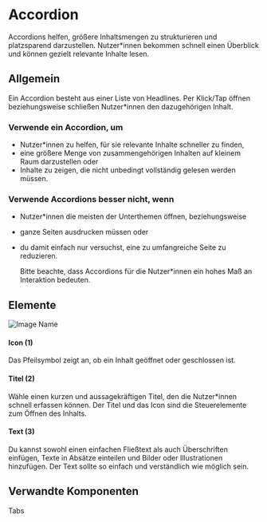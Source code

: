 # Accordion

Accordions helfen, größere Inhaltsmengen zu strukturieren und platzsparend darzustellen. Nutzer*innen bekommen schnell einen Überblick und können gezielt relevante Inhalte lesen.

## Allgemein

Ein Accordion besteht aus einer Liste von Headlines. Per Klick/Tap öffnen beziehungsweise schließen Nutzer*innen den dazugehörigen Inhalt.

### Verwende ein Accordion, um

*	Nutzer*innen zu helfen, für sie relevante Inhalte schneller zu finden, 
*	eine größere Menge von zusammengehörigen Inhalten auf kleinem Raum darzustellen oder
*	Inhalte zu zeigen, die nicht unbedingt vollständig gelesen werden müssen.


### Verwende Accordions besser nicht, wenn 

*	Nutzer*innen die meisten der Unterthemen öffnen, beziehungsweise
*	ganze Seiten ausdrucken müssen oder
*	du damit einfach nur versuchst, eine zu umfangreiche Seite zu reduzieren.

    Bitte beachte, dass Accordions für die Nutzer*innen ein hohes Maß an Interaktion bedeuten.


## Elemente

![Image Name](assets/3_components/accordion/accordion.png)

#### Icon (1)

Das Pfeilsymbol zeigt an, ob ein Inhalt geöffnet oder geschlossen ist.

#### Titel (2)

Wähle einen kurzen und aussagekräftigen Titel, den die Nutzer*innen schnell erfassen können. Der Titel und das Icon sind die Steuerelemente zum Öffnen des Inhalts.


#### Text (3)

Du kannst sowohl einen einfachen Fließtext als auch Überschriften einfügen, Texte in Absätze einteilen und Bilder oder Illustrationen hinzufügen. Der Text sollte so einfach und verständlich wie möglich sein.

## Verwandte Komponenten

Tabs
